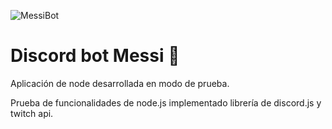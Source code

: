 ![MessiBot](https://cdn.discordapp.com/app-icons/797338312485371925/ad5640c4ae643708b153b26f804e40c5.png?size=256)

# Discord bot Messi 🤖

Aplicación de node desarrollada en modo de prueba. 

Prueba de funcionalidades de node.js implementado librería de discord.js y twitch api.

